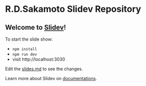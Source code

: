 # R.D.Sakamoto Slidev Repository

## Welcome to [Slidev](https://github.com/slidevjs/slidev)!

To start the slide show:

- `npm install`
- `npm run dev`
- visit http://localhost:3030

Edit the [slides.md](./slides.md) to see the changes.

Learn more about Slidev on [documentations](https://sli.dev/).
